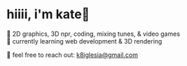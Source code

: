 <h1>hiiii, i'm kate💚</h1>

   🍇 2D graphics, 3D npr, coding, mixing tunes, & video games<br>
        🍉 currently learning web development & 3D rendering<br>
           
💌 feel free to reach out: k8iglesia@gmail.com<br>

<!---
k8iglesia/k8iglesia is a ✨ special ✨ repository because its `README.md` (this file) appears on your GitHub profile.
You can click the Preview link to take a look at your changes.
--->
